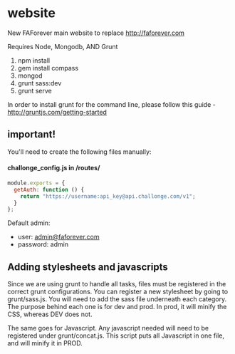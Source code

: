# website
New FAForever main website to replace http://faforever.com

Requires Node, Mongodb, AND Grunt

1. npm install
2. gem install compass
3. mongod
4. grunt sass:dev 
5. grunt serve

In order to install grunt for the command line, please follow this guide - http://gruntjs.com/getting-started

## important!
You'll need to create the following files manually:

#### challonge_config.js in /routes/
```javascript
module.exports = {
  getAuth: function () {
    return "https://username:api_key@api.challonge.com/v1";
  }
};
```

Default admin:
* user: admin@faforever.com
* password: admin

## Adding stylesheets and javascripts
Since we are using grunt to handle all tasks, files must be registered in the correct grunt configurations. 
You can register a new stylesheet by going to grunt/sass.js. You will need to add the sass file underneath each category. 
The purpose behind each one is for dev and prod. In prod, it will minify the CSS, whereas DEV does not.

The same goes for Javascript. Any javascript needed will need to be registered under grunt/concat.js. This script 
puts all Javascript in one file, and will minify it in PROD. 